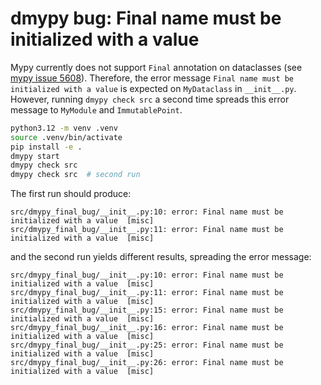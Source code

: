 # dmypy bug: Final name must be initialized with a value

Mypy currently does not support `Final` annotation on dataclasses
(see [mypy issue 5608](https://github.com/python/mypy/issues/5608)).
Therefore, the error message `Final name must be initialized with a value` is expected on `MyDataclass` in `__init__.py`.
However, running `dmypy check src` a second time spreads this error message to `MyModule` and `ImmutablePoint`.

```bash
python3.12 -m venv .venv
source .venv/bin/activate
pip install -e .
dmypy start
dmypy check src
dmypy check src  # second run
```

The first run should produce:

```text
src/dmypy_final_bug/__init__.py:10: error: Final name must be initialized with a value  [misc]
src/dmypy_final_bug/__init__.py:11: error: Final name must be initialized with a value  [misc]
```

and the second run yields different results, spreading the error message:

```text
src/dmypy_final_bug/__init__.py:10: error: Final name must be initialized with a value  [misc]
src/dmypy_final_bug/__init__.py:11: error: Final name must be initialized with a value  [misc]
src/dmypy_final_bug/__init__.py:15: error: Final name must be initialized with a value  [misc]
src/dmypy_final_bug/__init__.py:16: error: Final name must be initialized with a value  [misc]
src/dmypy_final_bug/__init__.py:25: error: Final name must be initialized with a value  [misc]
src/dmypy_final_bug/__init__.py:26: error: Final name must be initialized with a value  [misc]
```

